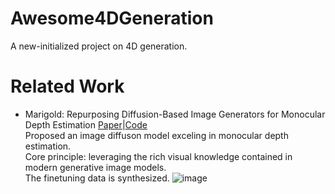 # Awesome4DGeneration
A new-initialized project on 4D generation. 


# Related Work
- Marigold: Repurposing Diffusion-Based Image Generators for Monocular Depth Estimation
  [Paper](https://arxiv.org/abs/2312.02145)|[Code](https://github.com/prs-eth/Marigold)\
  Proposed an image diffuson model exceling in monocular depth estimation.\
  Core principle: leveraging the rich visual knowledge contained in modern generative image models.\
  The finetuning data is synthesized.
  ![image](https://github.com/qiaosun22/Awesome4DGeneration/assets/136222260/f0b89787-4ff1-48cf-ae69-e13f43d86788)
